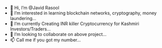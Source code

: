 - 👋 Hi, I’m @Javid Rasool
- 👀 I’m interested in learning blockchain networks, cryptography, money laundering...
- 🌱 I’m currently Creating INR killer Cryptocurrency for Kashmiri Investors/Traders...
- 💞️ I’m looking to collaborate on above project...
- 📫 Call me if you got my number...

<!---
Saffronium is a ✨ special ✨ project to kill feit INR because INR limited to few kashmiris for a reason and the reaon is that they don't like us growing without there so called support.
--->
